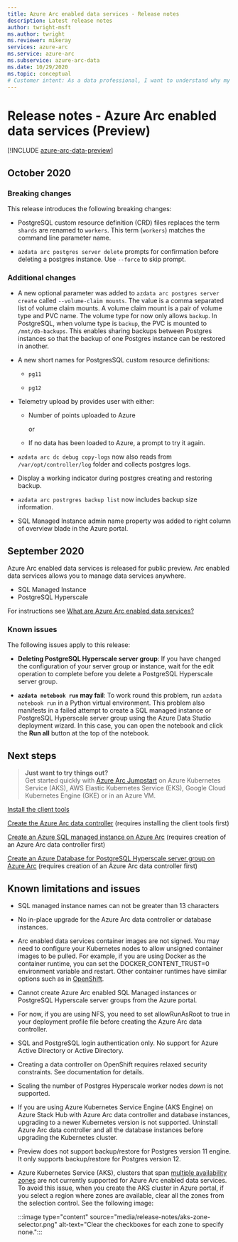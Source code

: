 ```yaml
---
title: Azure Arc enabled data services - Release notes
description: Latest release notes 
author: twright-msft
ms.author: twright
ms.reviewer: mikeray
services: azure-arc
ms.service: azure-arc
ms.subservice: azure-arc-data
ms.date: 10/29/2020
ms.topic: conceptual
# Customer intent: As a data professional, I want to understand why my solutions would benefit from running with Azure Arc enabled data services so that I can leverage the capability of the feature.
---
```


# Release notes - Azure Arc enabled data services (Preview)

[!INCLUDE [azure-arc-data-preview](../../../includes/azure-arc-data-preview.md)]

## October 2020 

### Breaking changes

This release introduces the following breaking changes: 

* PostgreSQL custom resource definition (CRD) files replaces the term `shards` are renamed to `workers`. This term (`workers`) matches the command line parameter name.

* `azdata arc postgres server delete` prompts for confirmation before deleting a postgres instance.  Use `--force` to skip prompt.

### Additional changes

* A new optional parameter was added to `azdata arc postgres server create` called `--volume-claim mounts`. The value is a comma separated list of volume claim mounts. A volume claim mount is a pair of volume type and PVC name. The volume type for now only allows `backup`.  In PostgreSQL, when volume type is `backup`, the PVC is mounted to `/mnt/db-backups`.  This enables sharing backups between Postgres instances so that the backup of one Postgres instance can be restored in another.

* A new short names for PostgresSQL custom resource definitions: 

  * `pg11` 

  * `pg12`

* Telemetry upload by provides user with either:

   * Number of points uploaded to Azure

     or 

   * If no data has been loaded to Azure, a prompt to try it again.

* `azdata arc dc debug copy-logs` now also reads from `/var/opt/controller/log` folder and collects postgres logs.

*	Display a working indicator during postgres creating and restoring backup.

* `azdata arc postrgres backup list` now includes backup size information.

* SQL Managed Instance admin name property was added to right column of overview blade in the Azure portal.



## September 2020

Azure Arc enabled data services is released for public preview. Arc enabled data services allows you to manage data services anywhere.

- SQL Managed Instance
- PostgreSQL Hyperscale

For instructions see [What are Azure Arc enabled data services?](overview.md)

### Known issues

The following issues apply to this release:

* **Deleting PostgreSQL Hyperscale server group**: If you have changed the configuration of your server group or instance, wait for the edit operation to complete before you delete a PostgreSQL Hyperscale server group.

* **`azdata notebook run` may fail**: To work round this problem, run `azdata notebook run` in a Python virtual environment. This problem also manifests in a failed attempt to create a SQL managed instance or PostgreSQL Hyperscale server group using the Azure Data Studio deployment wizard. In this case, you can open the notebook and click the **Run all** button at the top of the notebook.

## Next steps

> **Just want to try things out?**  
> Get started quickly with [Azure Arc Jumpstart](https://github.com/microsoft/azure_arc#azure-arc-enabled-data-services) on Azure Kubernetes Service (AKS), AWS Elastic Kubernetes Service (EKS), Google Cloud Kubernetes Engine (GKE) or in an Azure VM.

[Install the client tools](install-client-tools.md)

[Create the Azure Arc data controller](create-data-controller.md) (requires installing the client tools first)

[Create an Azure SQL managed instance on Azure Arc](create-sql-managed-instance.md) (requires creation of an Azure Arc data controller first)

[Create an Azure Database for PostgreSQL Hyperscale server group on Azure Arc](create-postgresql-hyperscale-server-group.md) (requires creation of an Azure Arc data controller first)

## Known limitations and issues

- SQL managed instance names can not be greater than 13 characters
- No in-place upgrade for the Azure Arc data controller or database instances.
- Arc enabled data services container images are not signed.  You may need to configure your Kubernetes nodes to allow unsigned container images to be pulled.  For example, if you are using Docker as the container runtime, you can set the DOCKER_CONTENT_TRUST=0 environment variable and restart.  Other container runtimes have similar options such as in [OpenShift](https://docs.openshift.com/container-platform/4.5/openshift_images/image-configuration.html#images-configuration-file_image-configuration).
- Cannot create Azure Arc enabled SQL Managed instances or PostgreSQL Hyperscale server groups from the Azure portal.
- For now, if you are using NFS, you need to set allowRunAsRoot to true in your deployment profile file before creating the Azure Arc data controller.
- SQL and PostgreSQL login authentication only.  No support for Azure Active Directory or Active Directory.
- Creating a data controller on OpenShift requires relaxed security constraints.  See documentation for details.
- Scaling the number of Postgres Hyperscale worker nodes _down_ is not supported.
- If you are using Azure Kubernetes Service Engine (AKS Engine) on Azure Stack Hub with Azure Arc data controller and database instances, upgrading to a newer Kubernetes version is not supported. Uninstall Azure Arc data controller and all the database instances before upgrading the Kubernetes cluster.
- Preview does not support backup/restore for Postgres version 11 engine. It only supports backup/restore for Postgres version 12.
- Azure Kubernetes Service (AKS), clusters that span [multiple availability zones](../../aks/availability-zones.md) are not currently supported for Azure Arc enabled data services. To avoid this issue, when you create the AKS cluster in Azure portal, if you select a region where zones are available, clear all the zones from the selection control. See the following image:

   :::image type="content" source="media/release-notes/aks-zone-selector.png" alt-text="Clear the checkboxes for each zone to specify none.":::

  
